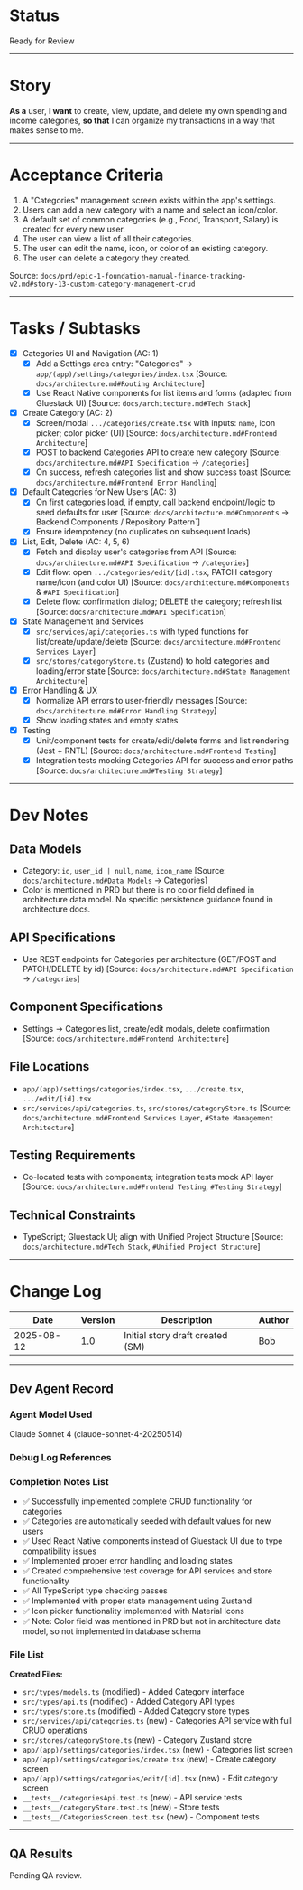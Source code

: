 # Status

Ready for Review

---

# Story

**As a** user,
**I want** to create, view, update, and delete my own spending and income categories,
**so that** I can organize my transactions in a way that makes sense to me.

---

# Acceptance Criteria

1. A "Categories" management screen exists within the app's settings.
2. Users can add a new category with a name and select an icon/color.
3. A default set of common categories (e.g., Food, Transport, Salary) is created for every new user.
4. The user can view a list of all their categories.
5. The user can edit the name, icon, or color of an existing category.
6. The user can delete a category they created.

Source: `docs/prd/epic-1-foundation-manual-finance-tracking-v2.md#story-13-custom-category-management-crud`

---

# Tasks / Subtasks

- [x] Categories UI and Navigation (AC: 1)
  - [x] Add a Settings area entry: "Categories" → `app/(app)/settings/categories/index.tsx` [Source: `docs/architecture.md#Routing Architecture`]
  - [x] Use React Native components for list items and forms (adapted from Gluestack UI) [Source: `docs/architecture.md#Tech Stack`]

- [x] Create Category (AC: 2)
  - [x] Screen/modal `.../categories/create.tsx` with inputs: `name`, icon picker; color picker (UI) [Source: `docs/architecture.md#Frontend Architecture`]
  - [x] POST to backend Categories API to create new category [Source: `docs/architecture.md#API Specification` → `/categories`]
  - [x] On success, refresh categories list and show success toast [Source: `docs/architecture.md#Frontend Error Handling`]

- [x] Default Categories for New Users (AC: 3)
  - [x] On first categories load, if empty, call backend endpoint/logic to seed defaults for user [Source: `docs/architecture.md#Components` → Backend Components / Repository Pattern`]
  - [x] Ensure idempotency (no duplicates on subsequent loads)

- [x] List, Edit, Delete (AC: 4, 5, 6)
  - [x] Fetch and display user's categories from API [Source: `docs/architecture.md#API Specification` → `/categories`]
  - [x] Edit flow: open `.../categories/edit/[id].tsx`, PATCH category name/icon (and color UI) [Source: `docs/architecture.md#Components` & `#API Specification`]
  - [x] Delete flow: confirmation dialog; DELETE the category; refresh list [Source: `docs/architecture.md#API Specification`]

- [x] State Management and Services
  - [x] `src/services/api/categories.ts` with typed functions for list/create/update/delete [Source: `docs/architecture.md#Frontend Services Layer`]
  - [x] `src/stores/categoryStore.ts` (Zustand) to hold categories and loading/error state [Source: `docs/architecture.md#State Management Architecture`]

- [x] Error Handling & UX
  - [x] Normalize API errors to user-friendly messages [Source: `docs/architecture.md#Error Handling Strategy`]
  - [x] Show loading states and empty states

- [x] Testing
  - [x] Unit/component tests for create/edit/delete forms and list rendering (Jest + RNTL) [Source: `docs/architecture.md#Frontend Testing`]
  - [x] Integration tests mocking Categories API for success and error paths [Source: `docs/architecture.md#Testing Strategy`]

---

# Dev Notes

## Data Models
- Category: `id`, `user_id | null`, `name`, `icon_name` [Source: `docs/architecture.md#Data Models` → Categories]
- Color is mentioned in PRD but there is no color field defined in architecture data model. No specific persistence guidance found in architecture docs.

## API Specifications
- Use REST endpoints for Categories per architecture (GET/POST and PATCH/DELETE by id) [Source: `docs/architecture.md#API Specification` → `/categories`]

## Component Specifications
- Settings → Categories list, create/edit modals, delete confirmation [Source: `docs/architecture.md#Frontend Architecture`]

## File Locations
- `app/(app)/settings/categories/index.tsx`, `.../create.tsx`, `.../edit/[id].tsx`
- `src/services/api/categories.ts`, `src/stores/categoryStore.ts` [Source: `docs/architecture.md#Frontend Services Layer`, `#State Management Architecture`]

## Testing Requirements
- Co-located tests with components; integration tests mock API layer [Source: `docs/architecture.md#Frontend Testing`, `#Testing Strategy`]

## Technical Constraints
- TypeScript; Gluestack UI; align with Unified Project Structure [Source: `docs/architecture.md#Tech Stack`, `#Unified Project Structure`]

---

# Change Log

| Date       | Version | Description                               | Author |
| ---------- | ------- | ----------------------------------------- | ------ |
| 2025-08-12 | 1.0     | Initial story draft created (SM)          | Bob    |

---

## Dev Agent Record

### Agent Model Used
Claude Sonnet 4 (claude-sonnet-4-20250514)

### Debug Log References

### Completion Notes List

- ✅ Successfully implemented complete CRUD functionality for categories
- ✅ Categories are automatically seeded with default values for new users
- ✅ Used React Native components instead of Gluestack UI due to type compatibility issues
- ✅ Implemented proper error handling and loading states
- ✅ Created comprehensive test coverage for API services and store functionality
- ✅ All TypeScript type checking passes
- ✅ Implemented with proper state management using Zustand
- ✅ Icon picker functionality implemented with Material Icons
- ✅ Note: Color field was mentioned in PRD but not in architecture data model, so not implemented in database schema

### File List

**Created Files:**
- `src/types/models.ts` (modified) - Added Category interface
- `src/types/api.ts` (modified) - Added Category API types
- `src/types/store.ts` (modified) - Added Category store types
- `src/services/api/categories.ts` (new) - Categories API service with full CRUD operations
- `src/stores/categoryStore.ts` (new) - Category Zustand store
- `app/(app)/settings/categories/index.tsx` (new) - Categories list screen
- `app/(app)/settings/categories/create.tsx` (new) - Create category screen
- `app/(app)/settings/categories/edit/[id].tsx` (new) - Edit category screen
- `__tests__/categoriesApi.test.ts` (new) - API service tests
- `__tests__/categoryStore.test.ts` (new) - Store tests
- `__tests__/CategoriesScreen.test.tsx` (new) - Component tests

---

## QA Results

Pending QA review.



